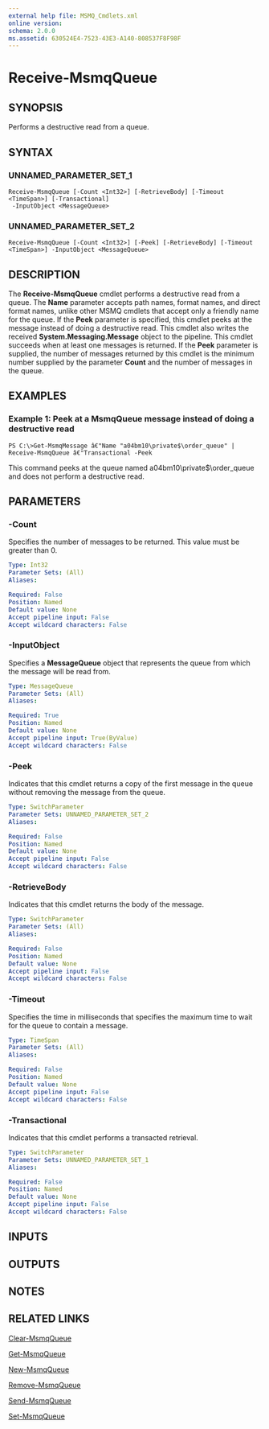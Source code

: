 ```yaml
---
external help file: MSMQ_Cmdlets.xml
online version: 
schema: 2.0.0
ms.assetid: 630524E4-7523-43E3-A140-808537F8F98F
---
```


# Receive-MsmqQueue

## SYNOPSIS
Performs a destructive read from a queue.

## SYNTAX

### UNNAMED_PARAMETER_SET_1
```
Receive-MsmqQueue [-Count <Int32>] [-RetrieveBody] [-Timeout <TimeSpan>] [-Transactional]
 -InputObject <MessageQueue>
```

### UNNAMED_PARAMETER_SET_2
```
Receive-MsmqQueue [-Count <Int32>] [-Peek] [-RetrieveBody] [-Timeout <TimeSpan>] -InputObject <MessageQueue>
```

## DESCRIPTION
The **Receive-MsmqQueue** cmdlet performs a destructive read from a queue.
The **Name** parameter accepts path names, format names, and direct format names, unlike other MSMQ cmdlets that accept only a friendly name for the queue.
If the **Peek** parameter is specified, this cmdlet peeks at the message instead of doing a destructive read.
This cmdlet also writes the received **System.Messaging.Message** object to the pipeline.
This cmdlet succeeds when at least one messages is returned.
If the **Peek** parameter is supplied, the number of messages returned by this cmdlet is the minimum number supplied by the parameter **Count** and the number of messages in the queue.

## EXAMPLES

### Example 1: Peek at a MsmqQueue message instead of doing a destructive read
```
PS C:\>Get-MsmqMessage â€"Name "a04bm10\private$\order_queue" | Receive-MsmqQueue â€"Transactional -Peek
```

This command peeks at the queue named a04bm10\private$\order_queue and does not perform a destructive read.

## PARAMETERS

### -Count
Specifies the number of messages to be returned.
This value must be greater than 0.

```yaml
Type: Int32
Parameter Sets: (All)
Aliases: 

Required: False
Position: Named
Default value: None
Accept pipeline input: False
Accept wildcard characters: False
```

### -InputObject
Specifies a **MessageQueue** object that represents the queue from which the message will be read from.

```yaml
Type: MessageQueue
Parameter Sets: (All)
Aliases: 

Required: True
Position: Named
Default value: None
Accept pipeline input: True(ByValue)
Accept wildcard characters: False
```

### -Peek
Indicates that this cmdlet returns a copy of the first message in the queue without removing the message from the queue.

```yaml
Type: SwitchParameter
Parameter Sets: UNNAMED_PARAMETER_SET_2
Aliases: 

Required: False
Position: Named
Default value: None
Accept pipeline input: False
Accept wildcard characters: False
```

### -RetrieveBody
Indicates that this cmdlet returns the body of the message.

```yaml
Type: SwitchParameter
Parameter Sets: (All)
Aliases: 

Required: False
Position: Named
Default value: None
Accept pipeline input: False
Accept wildcard characters: False
```

### -Timeout
Specifies the time in milliseconds that specifies the maximum time to wait for the queue to contain a message.

```yaml
Type: TimeSpan
Parameter Sets: (All)
Aliases: 

Required: False
Position: Named
Default value: None
Accept pipeline input: False
Accept wildcard characters: False
```

### -Transactional
Indicates that this cmdlet performs a transacted retrieval.

```yaml
Type: SwitchParameter
Parameter Sets: UNNAMED_PARAMETER_SET_1
Aliases: 

Required: False
Position: Named
Default value: None
Accept pipeline input: False
Accept wildcard characters: False
```

## INPUTS

## OUTPUTS

## NOTES

## RELATED LINKS

[Clear-MsmqQueue](./Clear-MsmqQueue.md)

[Get-MsmqQueue](./Get-MsmqQueue.md)

[New-MsmqQueue](./New-MsmqQueue.md)

[Remove-MsmqQueue](./Remove-MsmqQueue.md)

[Send-MsmqQueue](./Send-MsmqQueue.md)

[Set-MsmqQueue](./Set-MsmqQueue.md)

